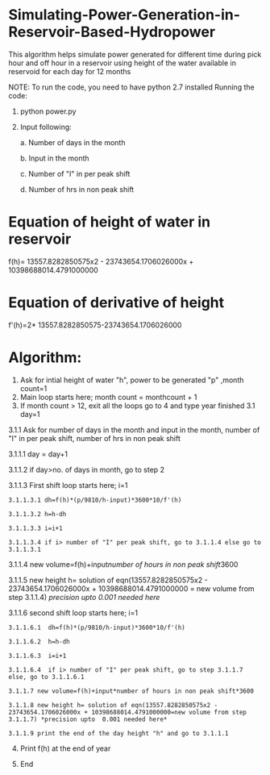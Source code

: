 # Simulating-Power-Generation-in-Reservoir-Based-Hydropower

This algorithm helps simulate power generated for different time during pick hour and off hour in a reservoir using height of the water available in reservoid for each day for 12 months

NOTE: To run the code, you need to have python 2.7 installed 
Running the code:

1. python power.py
2. Input following:
   
   a. Number of days in the month
   
   b. Input in the month
   
   c. Number of "I" in per peak shift
   
   d. Number of hrs in non peak shift

# Equation of height of water in reservoir
f(h)= 13557.8282850575x2 - 23743654.1706026000x + 10398688014.4791000000 

# Equation of derivative of height
f'(h)=2* 13557.8282850575-23743654.1706026000

# Algorithm:
1. Ask for intial height of water "h", power to be generated "p" ,month count=1
2. Main loop starts here;  month count = monthcount + 1
3. If month count > 12, exit all the loops go to 4 and type year finished
 3.1 day=1
 
 3.1.1 Ask for number of days in the month and input in the month, number of "I" in per peak shift, number of hrs in non peak shift
 
  3.1.1.1 day = day+1
 
  3.1.1.2 if day>no. of days in month, go to step 2
  
  3.1.1.3 First shift loop starts here; i=1
    
    3.1.1.3.1 dh=f(h)*(p/9810/h-input)*3600*10/f'(h)
    
    3.1.1.3.2 h=h-dh
    
    3.1.1.3.3 i=i+1
    
    3.1.1.3.4 if i> number of "I" per peak shift, go to 3.1.1.4 else go to 3.1.1.3.1
  
  3.1.1.4 new volume=f(h)+input*number of hours in non peak shift*3600
  
  3.1.1.5 new height h= solution of eqn(13557.8282850575x2 - 23743654.1706026000x + 10398688014.4791000000 = new volume from step 3.1.1.4) *precision upto  0.001 needed here*
  
  3.1.1.6  second shift loop starts here; i=1
    
    3.1.1.6.1  dh=f(h)*(p/9810/h-input)*3600*10/f'(h)
    
    3.1.1.6.2  h=h-dh
    
    3.1.1.6.3  i=i+1
    
    3.1.1.6.4  if i> number of "I" per peak shift, go to step 3.1.1.7 else, go to 3.1.1.6.1
    
    3.1.1.7 new volume=f(h)+input*number of hours in non peak shift*3600
    
    3.1.1.8 new height h= solution of eqn(13557.8282850575x2 - 23743654.1706026000x + 10398688014.4791000000=new volume from step 3.1.1.7) *precision upto  0.001 needed here*
    
    3.1.1.9 print the end of the day height "h" and go to 3.1.1.1

4. Print f(h) at the end of year

5. End

